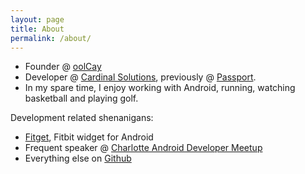 ```yaml
---
layout: page
title: About
permalink: /about/
---
```


- Founder @ [oolCay](http://oolcay.com)
- Developer @ [Cardinal Solutions](http://www.cardinalsolutions.com/), previously @ [Passport](http://gopassport.com).
- In my spare time, I enjoy working with Android, running, watching basketball and playing golf.

Development related shenanigans:

- [Fitget](https://play.google.com/store/apps/details?id=com.hiott.fitbitwidget.fitbitwidget&hl=en), Fitbit widget for Android
- Frequent speaker @ [Charlotte Android Developer Meetup](www.meetup.com/Charlotte-Android-Developers/)
- Everything else on [Github](http://github.com/johnhiott)
